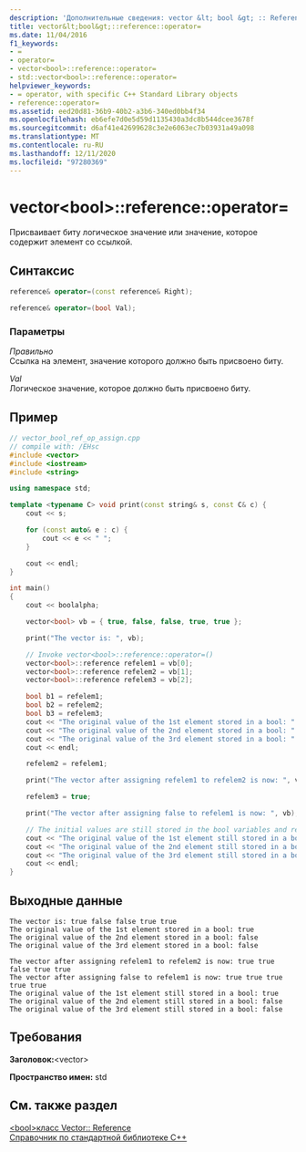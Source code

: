 ```yaml
---
description: 'Дополнительные сведения: vector &lt; bool &gt; :: Reference:: operator ='
title: vector&lt;bool&gt;::reference::operator=
ms.date: 11/04/2016
f1_keywords:
- =
- operator=
- vector<bool>::reference::operator=
- std::vector<bool>::reference::operator=
helpviewer_keywords:
- = operator, with specific C++ Standard Library objects
- reference::operator=
ms.assetid: eed20d81-36b9-40b2-a3b6-340ed0bb4f34
ms.openlocfilehash: eb6efe7d0e5d59d1135430a3dc8b544dcee3678f
ms.sourcegitcommit: d6af41e42699628c3e2e6063ec7b03931a49a098
ms.translationtype: MT
ms.contentlocale: ru-RU
ms.lasthandoff: 12/11/2020
ms.locfileid: "97280369"
---
```

# <a name="vectorltboolgtreferenceoperator"></a>vector&lt;bool&gt;::reference::operator=

Присваивает биту логическое значение или значение, которое содержит элемент со ссылкой.

## <a name="syntax"></a>Синтаксис

```cpp
reference& operator=(const reference& Right);

reference& operator=(bool Val);
```

### <a name="parameters"></a>Параметры

*Правильно*\
Ссылка на элемент, значение которого должно быть присвоено биту.

*Val*\
Логическое значение, которое должно быть присвоено биту.

## <a name="example"></a>Пример

```cpp
// vector_bool_ref_op_assign.cpp
// compile with: /EHsc
#include <vector>
#include <iostream>
#include <string>

using namespace std;

template <typename C> void print(const string& s, const C& c) {
    cout << s;

    for (const auto& e : c) {
        cout << e << " ";
    }

    cout << endl;
}

int main()
{
    cout << boolalpha;

    vector<bool> vb = { true, false, false, true, true };

    print("The vector is: ", vb);

    // Invoke vector<bool>::reference::operator=()
    vector<bool>::reference refelem1 = vb[0];
    vector<bool>::reference refelem2 = vb[1];
    vector<bool>::reference refelem3 = vb[2];

    bool b1 = refelem1;
    bool b2 = refelem2;
    bool b3 = refelem3;
    cout << "The original value of the 1st element stored in a bool: " << b1 << endl;
    cout << "The original value of the 2nd element stored in a bool: " << b2 << endl;
    cout << "The original value of the 3rd element stored in a bool: " << b3 << endl;
    cout << endl;

    refelem2 = refelem1;

    print("The vector after assigning refelem1 to refelem2 is now: ", vb);

    refelem3 = true;

    print("The vector after assigning false to refelem1 is now: ", vb);

    // The initial values are still stored in the bool variables and remained unchanged
    cout << "The original value of the 1st element still stored in a bool: " << b1 << endl;
    cout << "The original value of the 2nd element still stored in a bool: " << b2 << endl;
    cout << "The original value of the 3rd element still stored in a bool: " << b3 << endl;
    cout << endl;
}
```

## <a name="output"></a>Выходные данные

```Output
The vector is: true false false true true
The original value of the 1st element stored in a bool: true
The original value of the 2nd element stored in a bool: false
The original value of the 3rd element stored in a bool: false

The vector after assigning refelem1 to refelem2 is now: true true false true true
The vector after assigning false to refelem1 is now: true true true true true
The original value of the 1st element still stored in a bool: true
The original value of the 2nd element still stored in a bool: false
The original value of the 3rd element still stored in a bool: false
```

## <a name="requirements"></a>Требования

**Заголовок:**\<vector>

**Пространство имен:** std

## <a name="see-also"></a>См. также раздел

[\<bool>класс Vector:: Reference](../standard-library/vector-bool-reference-class.md)\
[Справочник по стандартной библиотеке C++](../standard-library/cpp-standard-library-reference.md)
